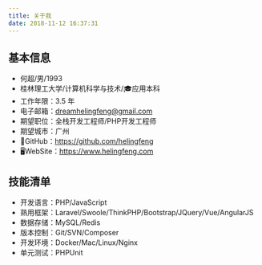 ```yaml
---
title: 关于我
date: 2018-11-12 16:37:31
---
```


## 基本信息

- 何超/男/1993
- 桂林理工大学/计算机科学与技术/🎓应用本科
- 工作年限：3.5 年
- 电子邮箱：dreamhelingfeng@gmail.com
- 期望职位：全栈开发工程师/PHP开发工程师
- 期望城市：广州
- 🚀GitHub：https://github.com/helingfeng
- 🖥WebSite：https://www.helingfeng.com 

## 技能清单

- 开发语言：PHP/JavaScript
- 熟用框架：Laravel/Swoole/ThinkPHP/Bootstrap/JQuery/Vue/AngularJS
- 数据存储：MySQL/Redis
- 版本控制：Git/SVN/Composer
- 开发环境：Docker/Mac/Linux/Nginx
- 单元测试：PHPUnit
